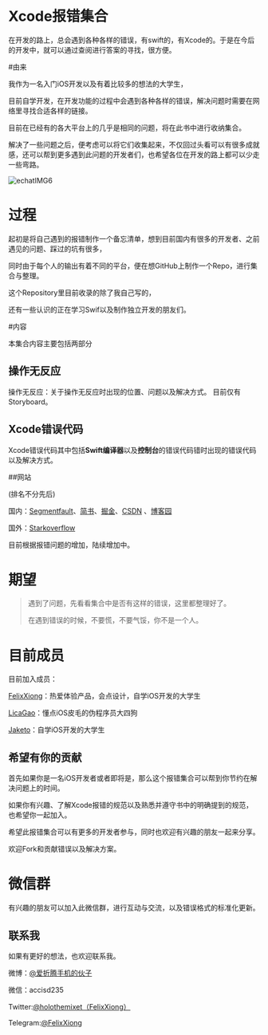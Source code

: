 # Xcode报错集合



在开发的路上，总会遇到各种各样的错误，有swift的，有Xcode的。于是在今后的开发中，就可以通过查阅进行答案的寻找，很方便。



#由来

我作为一名入门iOS开发以及有着比较多的想法的大学生，

目前自学开发，在开发功能的过程中会遇到各种各样的错误，解决问题时需要在网络里寻找合适各样的链接。

目前在已经有的各大平台上的几乎是相同的问题，将在此书中进行收纳集合。

解决了一些问题之后，便考虑可以将它们收集起来，不仅回过头看可以有很多成就感，还可以帮到更多遇到此问题的开发者们，也希望各位在开发的路上都可以少走一些弯路。

![echatIMG6](/Users/felixxiong/Desktop/WechatIMG65.jpeg)



# 过程

起初是将自己遇到的报错制作一个备忘清单，想到目前国内有很多的开发者、之前遇见的问题、踩过的坑有很多，

同时由于每个人的输出有着不同的平台，便在想GitHub上制作一个Repo，进行集合与整理。

这个Repository里目前收录的除了我自己写的，

还有一些认识的正在学习Swif以及制作独立开发的朋友们。



#内容

本集合内容主要包括两部分

## 操作无反应

操作无反应：关于操作无反应时出现的位置、问题以及解决方式。
目前仅有Storyboard。

## Xcode错误代码

Xcode错误代码其中包括**Swift编译器**以及**控制台**的错误代码错时出现的错误代码以及解决方式。



##网站

(排名不分先后)

国内：[Segmentfault](https://segmentfault.com)、[简书](https://www.jianshu.com/)、[掘金](https://juejin.im/timeline)、[CSDN](http://blog.csdn.net) 、[博客园](https://www.cnblogs.com)

国外：[Starkoverflow](https://stackoverflow.com)

目前根据报错问题的增加，陆续增加中。



# 期望

> 遇到了问题，先看看集合中是否有这样的错误，这里都整理好了。
>
> 在遇到错误的时候，不要慌，不要气馁，你不是一个人。



# 目前成员

目前加入成员：

[FelixXiong]()：热爱体验产品，会点设计，自学iOS开发的大学生

[LicaGao](https://github.com/LicaGao)：懂点iOS皮毛的伪程序员大四狗

[Jaketo](https://bladderofculture.blogspot.com)：自学iOS开发的大学生 



## 希望有你的贡献

首先如果你是一名iOS开发者或者即将是，那么这个报错集合可以帮到你节约在解决问题上的时间。

如果你有兴趣、了解Xcode报错的规范以及熟悉并遵守书中的明确提到的规范，也希望你一起加入。

希望此报错集合可以有更多的开发者参与，同时也欢迎有兴趣的朋友一起来分享。

欢迎Fork和贡献错误以及解决方案。



# 微信群

有兴趣的朋友可以加入此微信群，进行互动与交流，以及错误格式的标准化更新。



## 联系我



如果有更好的想法，也欢迎联系我。

微博：[@爱折腾手机的伙子](https://weibo.com/5210076054/profile?rightmod=1&wvr=6&mod=personinfo&is_all=1)

微信：accisd235

Twitter:[@holothemixet（FelixXiong）](https://twitter.com/holothemixet)

Telegram:[@FelixXiong](t.me/FelixXiong)


